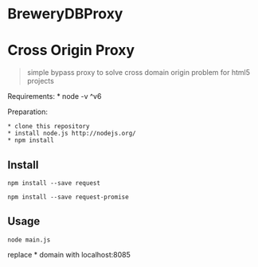 # BreweryDBProxy
# Cross Origin Proxy

> simple bypass proxy to solve cross domain origin problem for html5 projects


Requirements:
    * node -v ^v6

Preparation:

    * clone this repository
    * install node.js http://nodejs.org/
    * npm install


## Install

```
npm install --save request

npm install --save request-promise
```

## Usage
```
node main.js 
```

replace * domain with localhost:8085
